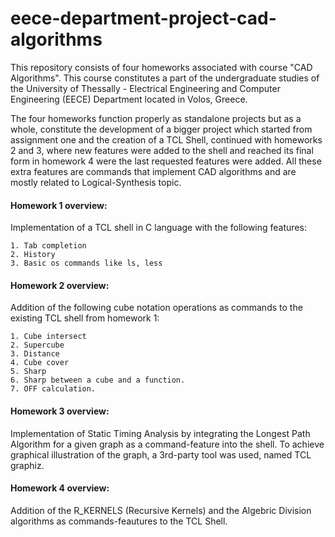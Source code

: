 # eece-department-project-cad-algorithms
 
This repository consists of four homeworks associated with course "CAD Algorithms". This course constitutes a part of the undergraduate studies of the University of Thessally - Electrical Engineering and Computer Engineering (EECE) Department located in Volos, Greece.

The four homeworks function properly as standalone projects but as a whole, constitute the development of a bigger project which started from assignment one and the creation of a TCL Shell, continued with homeworks 2 and 3, where new features were added to the shell and reached its final form in homework 4 were the last requested features were added. All these extra features are commands that implement CAD algorithms and are mostly related to Logical-Synthesis topic. 

#### Homework 1 overview: 

Implementation of a TCL shell in C language with the following features:

    1. Tab completion
    2. History
    3. Basic os commands like ls, less

#### Homework 2 overview:

Addition of the following cube notation operations as commands to the existing TCL shell from homework 1:
    
    1. Cube intersect
    2. Supercube
    3. Distance 
    4. Cube cover
    5. Sharp 
    6. Sharp between a cube and a function.
    7. OFF calculation.
    
 #### Homework 3 overview:
 
 Implementation of Static Timing Analysis by integrating the Longest Path Algorithm for a given graph as a command-feature into the shell. To achieve graphical illustration of the graph, a 3rd-party tool was used, named TCL graphiz.
 
 #### Homework 4 overview:
 
 Addition of the R_KERNELS (Recursive Kernels) and the Algebric Division algorithms as commands-feautures to the TCL Shell. 
 
 
